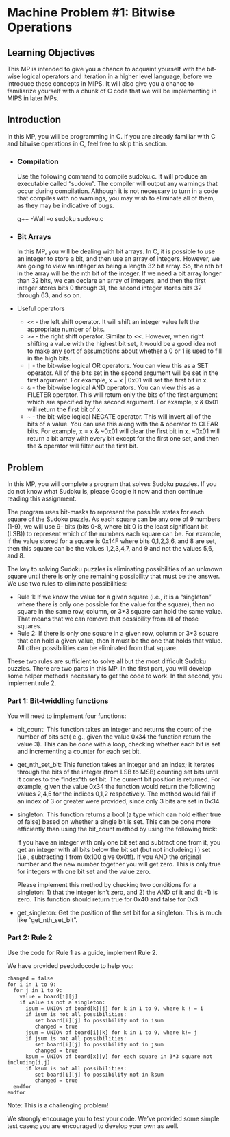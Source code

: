 # Machine Problem #1: Bitwise Operations
## Learning Objectives
This MP is intended to give you a chance to acquaint yourself with the bit-wise
logical operators and iteration in a higher level language, before we introduce
these concepts in MIPS. It will also give you a chance to familiarize yourself
with a chunk of C code that we will be implementing in MIPS in later MPs.
## Introduction
In this MP, you will be programming in C. If you are already familiar with C and
bitwise operations in C, feel free to skip this section.
* ### Compilation

  Use the following command to compile sudoku.c. It will produce
an executable called “sudoku”. The compiler will output any warnings that occur
during compilation. Although it is not necessary to turn in a code that compiles
with no warnings, you may wish to eliminate all of them, as they may be
indicative of bugs.
  
  g++ -Wall –o sudoku sudoku.c
* ### Bit Arrays

  In this MP, you will be dealing with bit arrays. In C, it is possible to
use an integer to store a bit, and then use an array of integers. However, we are
going to view an integer as being a length 32 bit array. So, the nth bit in the array
will be the nth bit of the integer. If we need a bit array longer than 32 bits, we can
declare an array of integers, and then the first integer stores bits 0 through 31, the
second integer stores bits 32 through 63, and so on.
* Useful operators
  * ```<<``` - the left shift operator. It will shift an integer value left the
appropriate number of bits.
  * ```>>``` - the right shift operator. Similar to <<. However, when right shifting
a value with the highest bit set, it would be a good idea not to make any
sort of assumptions about whether a 0 or 1 is used to fill in the high bits.
  * ```|``` - the bit-wise logical OR operators. You can view this as a SET operator.
All of the bits set in the second argument will be set in the first argument.
For example, x = x | 0x01 will set the first bit in x.
  * ```&``` - the bit-wise logical AND operators. You can view this as a FILETER
operator. This will return only the bits of the first argument which are
specified by the second argument. For example, x & 0x01 will return the
first bit of x.
  * ```~``` - the bit-wise logical NEGATE operator. This will invert all of the bits
of a value. You can use this along with the & operator to CLEAR bits.
For example, x = x & ~0x01 will clear the first bit in x. ~0x01 will return a bit array with every bit except for the first one set, and then the &
operator will filter out the first bit.
## Problem
In this MP, you will complete a program that solves Sudoku puzzles. If you do
not know what Sudoku is, please Google it now and then continue reading this
assignment.

The program uses bit-masks to represent the possible states for each square of the
Sudoku puzzle. As each square can be any one of 9 numbers (1-9), we will use 9-
bits (bits 0-8, where bit 0 is the least significant bit (LSB)) to represent which of
the numbers each square can be. For example, if the value stored for a square is
0x14F where bits 0,1,2,3,6, and 8 are set, then this square can be the values
1,2,3,4,7, and 9 and not the values 5,6, and 8.

The key to solving Sudoku puzzles is eliminating possibilities of an unknown
square until there is only one remaining possibility that must be the answer. We
use two rules to eliminate possibilities:
 * Rule 1: If we know the value for a given square (i.e., it is a “singleton”
where there is only one possible for the value for the square), then no
square in the same row, column, or 3*3 square can hold the same value.
That means that we can remove that possibility from all of those squares.
 * Rule 2: If there is only one square in a given row, column or 3*3 square
that can hold a given value, then it must be the one that holds that value.
All other possibilities can be eliminated from that square.

These two rules are sufficient to solve all but the most difficult Sudoku puzzles.
There are two parts in this MP. In the first part, you will develop some helper
methods necessary to get the code to work. In the second, you implement rule 2.

### Part 1: Bit-twiddling functions
You will need to implement four functions:
* bit_count: This function takes an integer and returns the count of the
number of bits set( e.g., given the value 0x34 the function return the
value 3). This can be done with a loop, checking whether each bit is set
and incrementing a counter for each set bit.
* get_nth_set_bit: This function takes an integer and an index; it iterates
through the bits of the integer (from LSB to MSB) counting set bits until
it comes to the “index”th set bit. The current bit position is returned. For
example, given the value 0x34 the function would return the following
values 2,4,5 for the indices 0,1,2 respectively. The method would fail if
an index of 3 or greater were provided, since only 3 bits are set in 0x34.
* singleton: This function returns a bool (a type which can hold either true
of false) based on whether a single bit is set. This can be done more
efficiently than using the bit_count method by using the following trick:

  If you have an integer with only one bit set and subtract one
from it, you get an integer with all bits below the bit set (but not
includeing i ) set (i.e., subtracting 1 from 0x100 give 0x0ff). If
you AND the original number and the new number together you
will get zero. This is only true for integers with one bit set and
the value zero.

  Please implement this method by checking two conditions for a
singleton: 1) that the integer isn’t zero, and 2) the AND of it and (it -1) is
zero. This function should return true for 0x40 and false for 0x3.
* get_singleton: Get the position of the set bit for a singleton. This is much
like “get_nth_set_bit”.
### Part 2: Rule 2
Use the code for Rule 1 as a guide, implement Rule 2.

We have provided psedudocode to help you:
```
changed = false
for i in 1 to 9:
  for j in 1 to 9:
    value = board[i][j]
    if value is not a singleton:
      isum = UNION of board[k][j] for k in 1 to 9, where k ! = i
      if isum is not all possibilities:
         set board[i][j] to possibility not in isum
         changed = true
      jsum = UNION of board[i][k] for k in 1 to 9, where k!= j
      if jsum is not all possibilities:
         set board[i][j] to possibility not in jsum
         changed = true
      ksum = UNION of board[x][y] for each square in 3*3 square not including(i,j)
      if ksum is not all possibilities:
         set board[i][j] to possibility not in ksum
         changed = true
  endfor
endfor
```
Note: This is a challenging problem!

We strongly encourage you to test your code. We’ve provided some simple test
cases; you are encouraged to develop your own as well.
